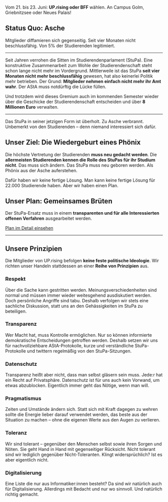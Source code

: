<box>Vom <orange>21. bis 23. Juni</orange>: <b>UP.rising oder BFF</b> wählen. An Campus Golm, Griebnitzsee oder Neues Palais!</box>

## Status Quo: Asche

<high>Mitglieder diffamieren sich gegenseitig. Seit vier Monaten nicht beschlussfähig. Von 5% der Studierenden legitimiert.</high>

---

Seit Jahren verrohen die Sitten im Studierendenparlament (StuPa). Eine konstruktive Zusammenarbeit zum Wohle der Studierendenschaft steht schon lange nicht mehr im Vordergrund. Mittlerweile ist das StuPa <b>seit vier Monaten nicht mehr beschlussfähig</b> gewesen, hat also keinerlei Politik mehr betrieben. Der Grund: <b>Mitglieder nehmen einfach nicht mehr ihr Amt wahr</b>. Der AStA muss notdürftig die Lücke füllen.

Und trotzdem wird dieses Gremium auch im kommenden Semester wieder über die Geschicke der Studierendenschaft entscheiden und über <b>8 Millionen Euro</b> verwalten.

---

<high>Das StuPa in seiner jetzigen Form ist überholt. Zu Asche verbrannt. Unbemerkt von den Studierenden &ndash; denn niemand interessiert sich dafür.</high>

## Unser Ziel: Die Wiedergeburt eines Phönix

Die höchste Vertretung der Studierenden <b>muss neu gedacht werden</b>. Die <b>allermeisten Studierenden kennen die Rolle des StuPas für ihr Studium nicht</b>. Das muss sich ändern. Das StuPa muss neu geboren werden. Als Phönix aus der Asche auferstehen.

<high>Dafür haben wir keine fertige Lösung. Man kann keine fertige Lösung für 22.000 Studierende haben. Aber wir haben einen Plan.</high>

## Unser Plan: Gemeinsames Brüten

Der StuPa-Ersatz muss in einem <b>transparenten und für alle Interessierten offenen Verfahren</b> ausgearbeitet werden.

[Plan im Detail einsehen](plan.md)

---

## Unsere Prinzipien

Die Mitglieder von UP.rising befolgen <b>keine feste politische Ideologie</b>. Wir richten unser Handeln stattdessen an einer <b>Reihe von Prinzipien</b> aus.

### Respekt

Über die Sache kann gestritten werden. Meinungsverschiedenheiten sind normal und müssen immer wieder weitesgehend ausdiskutiert werden. Doch persönliche Angriffe sind tabu. Deshalb verfolgen wir stets eine sachliche Diskussion, statt uns an den Gehässigkeiten im StuPa zu beteiligen.

### Transparenz

Wer Macht hat, muss Kontrolle ermöglichen. Nur so können informierte demokratische Entscheidungen getroffen werden. Deshalb setzen wir uns für nachvollziehbare AStA-Protokolle, kurze und verständliche StuPa-Protokolle und twittern regelmäßig von den StuPa-Sitzungen.

### Datenschutz

Transparenz heißt aber nicht, dass man selbst gläsern sein muss. Jede:r hat ein Recht auf Privatsphäre. Datenschutz ist für uns auch kein Vorwand, um etwas abzublocken. Eigentlich immer geht das Nötige, wenn man will.

### Pragmatismus

Zeiten und Umstände ändern sich. Statt sich mit Kraft dagegen zu wehren sollte die Energie lieber darauf verwendet werden, das beste aus der Situation zu machen &ndash; ohne die eigenen Werte aus den Augen zu verlieren.

### Toleranz

Wir sind tolerant &ndash; gegenüber den Menschen selbst sowie ihren Sorgen und Nöten. Sie geht Hand in Hand mit gegenseitiger Rücksicht. Nicht tolerant sind wir lediglich gegenüber Nicht-Toleranten. Klingt widersprüchlich? Ist es aber eigentlich nicht.

### Digitalisierung

Eine Liste die nur aus Informatiker:innen besteht? Da sind wir natürlich auch für Digitalisierung. Allerdings mit Bedacht und nur wo sinnvoll. Und natürlich richtig gemacht.
